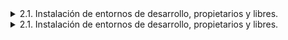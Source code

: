 <details>
  <summary> 
  2.1. Instalación de entornos de desarrollo, propietarios y libres.
  </summary>

    Para esta práctica he elegido los entornos 'Visual Studio Code' y 'PyCharm', los cuales he usado en otros módulos para trabajar el mismo lenguaje: Python.
    
    1. ¿Qué diferencias encontrarse en el proceso de instalación entre el IDE propietario y el libre?
       
    	El IDE libre, en este caso VSCode, requiere la instalación del archivo en el equipo como paso previo a ejecutar el programa, mientras que el IDE de propietario, en este caso PyCharm, necesita de un paso más: adquirir una licencia de uso y validarla en el programa.
    
    2. ¿Qué ventajas identificaste en cada uno de los entornos durante la instalación?
       
    	No considero que exista una gran diferencia en cuanto a la instalación de ambos IDE. Quizás, podríamos ver un menor tiempo de instalación y nulo gasto económico en el caso de los programas de uso libre.
  </details>
  <details>
  <summary> 
  2.1. Instalación de entornos de desarrollo, propietarios y libres.
  </summary>
    hola
    </details> 
